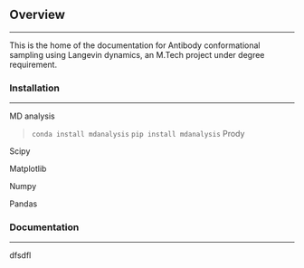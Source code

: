 ## Overview
---
This is the home of the documentation for Antibody conformational sampling using Langevin dynamics, an M.Tech project under degree requirement.

### Installation
---
MD analysis
> ``conda install mdanalysis``
> ``pip install mdanalysis``
Prody

Scipy

Matplotlib

Numpy

Pandas


### Documentation
---
dfsdfl
